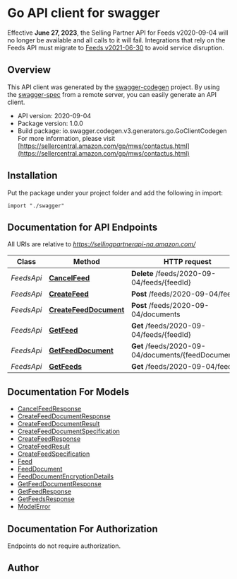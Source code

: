 # Go API client for swagger

Effective **June 27, 2023**, the Selling Partner API for Feeds v2020-09-04 will no longer be available and all calls to it will fail. Integrations that rely on the Feeds API must migrate to [Feeds v2021-06-30](https://developer-docs.amazon.com/sp-api/docs/feeds-api-v2021-06-30-reference) to avoid service disruption.

## Overview
This API client was generated by the [swagger-codegen](https://github.com/swagger-api/swagger-codegen) project.  By using the [swagger-spec](https://github.com/swagger-api/swagger-spec) from a remote server, you can easily generate an API client.

- API version: 2020-09-04
- Package version: 1.0.0
- Build package: io.swagger.codegen.v3.generators.go.GoClientCodegen
For more information, please visit [https://sellercentral.amazon.com/gp/mws/contactus.html](https://sellercentral.amazon.com/gp/mws/contactus.html)

## Installation
Put the package under your project folder and add the following in import:
```golang
import "./swagger"
```

## Documentation for API Endpoints

All URIs are relative to *https://sellingpartnerapi-na.amazon.com/*

Class | Method | HTTP request | Description
------------ | ------------- | ------------- | -------------
*FeedsApi* | [**CancelFeed**](docs/FeedsApi.md#cancelfeed) | **Delete** /feeds/2020-09-04/feeds/{feedId} | 
*FeedsApi* | [**CreateFeed**](docs/FeedsApi.md#createfeed) | **Post** /feeds/2020-09-04/feeds | 
*FeedsApi* | [**CreateFeedDocument**](docs/FeedsApi.md#createfeeddocument) | **Post** /feeds/2020-09-04/documents | 
*FeedsApi* | [**GetFeed**](docs/FeedsApi.md#getfeed) | **Get** /feeds/2020-09-04/feeds/{feedId} | 
*FeedsApi* | [**GetFeedDocument**](docs/FeedsApi.md#getfeeddocument) | **Get** /feeds/2020-09-04/documents/{feedDocumentId} | 
*FeedsApi* | [**GetFeeds**](docs/FeedsApi.md#getfeeds) | **Get** /feeds/2020-09-04/feeds | 

## Documentation For Models

 - [CancelFeedResponse](docs/CancelFeedResponse.md)
 - [CreateFeedDocumentResponse](docs/CreateFeedDocumentResponse.md)
 - [CreateFeedDocumentResult](docs/CreateFeedDocumentResult.md)
 - [CreateFeedDocumentSpecification](docs/CreateFeedDocumentSpecification.md)
 - [CreateFeedResponse](docs/CreateFeedResponse.md)
 - [CreateFeedResult](docs/CreateFeedResult.md)
 - [CreateFeedSpecification](docs/CreateFeedSpecification.md)
 - [Feed](docs/Feed.md)
 - [FeedDocument](docs/FeedDocument.md)
 - [FeedDocumentEncryptionDetails](docs/FeedDocumentEncryptionDetails.md)
 - [GetFeedDocumentResponse](docs/GetFeedDocumentResponse.md)
 - [GetFeedResponse](docs/GetFeedResponse.md)
 - [GetFeedsResponse](docs/GetFeedsResponse.md)
 - [ModelError](docs/ModelError.md)

## Documentation For Authorization
 Endpoints do not require authorization.


## Author



